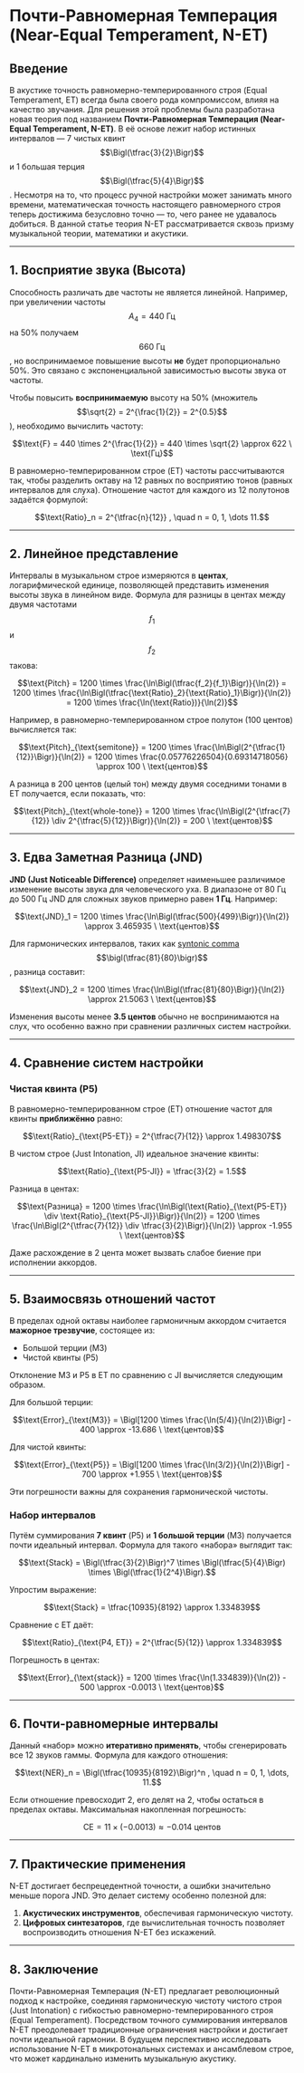 # Почти-Равномерная Темперация (Near-Equal Temperament, N-ET)

## Введение

В акустике точность равномерно-темперированного строя (Equal Temperament, ET) всегда была своего рода компромиссом, влияя на качество звучания. Для решения этой проблемы была разработана новая теория под названием **Почти-Равномерная Темперация (Near-Equal Temperament, N-ET)**. В её основе лежит набор истинных интервалов — 7 чистых квинт $$\Bigl(\tfrac{3}{2}\Bigr)$$ и 1 большая терция $$\Bigl(\tfrac{5}{4}\Bigr)$$. Несмотря на то, что процесс ручной настройки может занимать много времени, математическая точность настоящего равномерного строя теперь достижима безусловно точно — то, чего ранее не удавалось добиться. В данной статье теория N-ET рассматривается сквозь призму музыкальной теории, математики и акустики.

---

## 1. Восприятие звука (Высота)

Способность различать две частоты не является линейной. Например, при увеличении частоты $$A_4 = 440 \text{ Гц}$$ на 50% получаем $$660 \text{ Гц}$$, но воспринимаемое повышение высоты **не** будет пропорционально 50%. Это связано с экспоненциальной зависимостью высоты звука от частоты.

Чтобы повысить **воспринимаемую** высоту на 50% (множитель $$\sqrt{2} = 2^{\frac{1}{2}} = 2^{0.5}$$), необходимо вычислить частоту:

```math
\text{F} = 440 \times 2^{\frac{1}{2}} = 440 \times \sqrt{2} \approx 622 \ \text{Гц}
```

В равномерно-темперированном строе (ET) частоты рассчитываются так, чтобы разделить октаву на 12 равных по восприятию тонов (равных интервалов для слуха). Отношение частот для каждого из 12 полутонов задаётся формулой:

```math
\text{Ratio}_n = 2^{\tfrac{n}{12}} , \quad n = 0, 1, \dots 11.
```

---

## 2. Линейное представление

Интервалы в музыкальном строе измеряются в **центах**, логарифмической единице, позволяющей представить изменения высоты звука в линейном виде. Формула для разницы в центах между двумя частотами $$f_1$$ и $$f_2$$ такова:

```math
\text{Pitch} 
= 1200 \times \frac{\ln\Bigl(\tfrac{f_2}{f_1}\Bigr)}{\ln(2)} 
= 1200 \times \frac{\ln\Bigl(\tfrac{\text{Ratio}_2}{\text{Ratio}_1}\Bigr)}{\ln(2)} 
= 1200 \times \frac{\ln(\text{Ratio})}{\ln(2)}
```

Например, в равномерно-темперированном строе полутон (100 центов) вычисляется так:

```math
\text{Pitch}_{\text{semitone}} 
= 1200 \times \frac{\ln\Bigl(2^{\tfrac{1}{12}}\Bigr)}{\ln(2)} 
= 1200 \times \frac{0.05776226504}{0.69314718056} 
\approx 100 \ \text{центов}
```

А разница в 200 центов (целый тон) между двумя соседними тонами в ET получается, если показать, что:

```math
\text{Pitch}_{\text{whole-tone}} 
= 1200 \times \frac{\ln\Bigl(2^{\tfrac{7}{12}} \div 2^{\tfrac{5}{12}}\Bigr)}{\ln(2)} 
= 200 \ \text{центов}
```

---

## 3. Едва Заметная Разница (JND)

**JND (Just Noticeable Difference)** определяет наименьшее различимое изменение высоты звука для человеческого уха. В диапазоне от 80 Гц до 500 Гц JND для сложных звуков примерно равен **1 Гц**. Например:

```math
\text{JND}_1 = 1200 \times \frac{\ln\Bigl(\tfrac{500}{499}\Bigr)}{\ln(2)} \approx 3.465935 \ \text{центов}
```

Для гармонических интервалов, таких как [syntonic comma](https://en.wikipedia.org/wiki/Syntonic_comma) $$\bigl(\tfrac{81}{80}\bigr)$$, разница составит:

```math
\text{JND}_2 = 1200 \times \frac{\ln\Bigl(\tfrac{81}{80}\Bigr)}{\ln(2)} \approx 21.5063 \ \text{центов}
```

Изменения высоты менее **3.5 центов** обычно не воспринимаются на слух, что особенно важно при сравнении различных систем настройки.

---

## 4. Сравнение систем настройки

### Чистая квинта (P5)

В равномерно-темперированном строе (ET) отношение частот для квинты **приближённо** равно:

```math
\text{Ratio}_{\text{P5-ET}} = 2^{\tfrac{7}{12}} \approx 1.498307
```

В чистом строе (Just Intonation, JI) идеальное значение квинты:

```math
\text{Ratio}_{\text{P5-JI}} = \tfrac{3}{2} = 1.5
```

Разница в центах:

```math
\text{Разница} = 1200 \times \frac{\ln\Bigl(\text{Ratio}_{\text{P5-ET}} \div \text{Ratio}_{\text{P5-JI}}\Bigr)}{\ln(2)}
= 1200 \times \frac{\ln\Bigl(2^{\tfrac{7}{12}} \div \tfrac{3}{2}\Bigr)}{\ln(2)} \approx -1.955 \ \text{центов}
```

Даже расхождение в 2 цента может вызвать слабое биение при исполнении аккордов.

---

## 5. Взаимосвязь отношений частот

В пределах одной октавы наиболее гармоничным аккордом считается **мажорное трезвучие**, состоящее из:

- Большой терции (M3)
- Чистой квинты (P5)

Отклонение M3 и P5 в ET по сравнению с JI вычисляется следующим образом.

Для большой терции:

```math
\text{Error}_{\text{M3}} = \Bigl[1200 \times \frac{\ln(5/4)}{\ln(2)}\Bigr] - 400 \approx -13.686 \ \text{центов}
```

Для чистой квинты:

```math
\text{Error}_{\text{P5}} = \Bigl[1200 \times \frac{\ln(3/2)}{\ln(2)}\Bigr] - 700 \approx +1.955 \ \text{центов}
```

Эти погрешности важны для сохранения гармонической чистоты.

### Набор интервалов

Путём суммирования **7 квинт** (P5) и **1 большой терции** (M3) получается почти идеальный интервал. Формула для такого «набора» выглядит так:

```math
\text{Stack} = \Bigl(\tfrac{3}{2}\Bigr)^7 \times \Bigl(\tfrac{5}{4}\Bigr) \times \Bigl(\tfrac{1}{2^4}\Bigr).
```

Упростим выражение:

```math
\text{Stack} = \tfrac{10935}{8192} \approx 1.334839
```

Сравнение с ET даёт:

```math
\text{Ratio}_{\text{P4, ET}} = 2^{\tfrac{5}{12}} \approx 1.334839
```

Погрешность в центах:

```math
\text{Error}_{\text{stack}} 
= 1200 \times \frac{\ln(1.334839)}{\ln(2)} - 500 
\approx -0.0013 \ \text{центов}
```

---

## 6. Почти-равномерные интервалы

Данный «набор» можно **итеративно применять**, чтобы сгенерировать все 12 звуков гаммы. Формула для каждого отношения:

```math
\text{NER}_n = \Bigl(\tfrac{10935}{8192}\Bigr)^n , \quad n = 0, 1, \dots, 11.
```

Если отношение превосходит 2, его делят на 2, чтобы остаться в пределах октавы. Максимальная накопленная погрешность:

```math
\text{CE} = 11 \times (-0.0013) \approx -0.014 \ \text{центов}
```

---

## 7. Практические применения

N-ET достигает беспрецедентной точности, а ошибки значительно меньше порога JND. Это делает систему особенно полезной для:

1. **Акустических инструментов**, обеспечивая гармоническую чистоту.  
2. **Цифровых синтезаторов**, где вычислительная точность позволяет воспроизводить отношения N-ET без искажений.

---

## 8. Заключение

Почти-Равномерная Темперация (N-ET) предлагает революционный подход к настройке, соединяя гармоническую чистоту чистого строя (Just Intonation) с гибкостью равномерно-темперированного строя (Equal Temperament). Посредством точного суммирования интервалов N-ET преодолевает традиционные ограничения настройки и достигает почти идеальной гармонии. В будущем перспективно исследовать использование N-ET в микротональных системах и ансамблевом строе, что может кардинально изменить музыкальную акустику.
